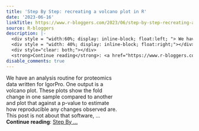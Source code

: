 ```yaml
---
title: 'Step By Step: recreating a volcano plot in R'
date: '2023-06-16'
linkTitle: https://www.r-bloggers.com/2023/06/step-by-step-recreating-a-volcano-plot-in-r/
source: R-bloggers
description: |-
  <div style = "width:60%; display: inline-block; float:left; "> We have an analysis routine for proteomics data written for IgorPro. One output is a volcano plot. These plots show the fold change in one sample compared to another and plot that against a p-value to estimate how reproducible any changes observed are. This post is not about that software, ...</div>
  <div style = "width: 40%; display: inline-block; float:right;"></div>
  <div style="clear: both;"></div>
  <strong>Continue reading</strong>: <a href="https://www.r-bloggers.com/2023/06/step-by-step-recreating-a-volcano-plot-in-r/">Step By  ...
disable_comments: true
---
```

<div style = "width:60%; display: inline-block; float:left; "> We have an analysis routine for proteomics data written for IgorPro. One output is a volcano plot. These plots show the fold change in one sample compared to another and plot that against a p-value to estimate how reproducible any changes observed are. This post is not about that software, ...</div>
<div style = "width: 40%; display: inline-block; float:right;"></div>
<div style="clear: both;"></div>
<strong>Continue reading</strong>: <a href="https://www.r-bloggers.com/2023/06/step-by-step-recreating-a-volcano-plot-in-r/">Step By  ...